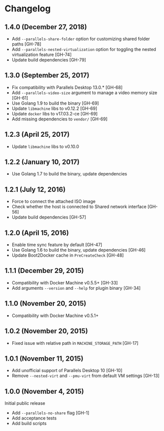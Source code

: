 # Changelog

## 1.4.0 (December 27, 2018)
- Add `--parallels-share-folder` option for customizing shared folder paths [GH-78]
- Add `--parallels-nested-virtualization` option for toggling the nested virtualization feature [GH-74]
- Update build dependencies [GH-79]

## 1.3.0 (September 25, 2017)
- Fix compatibility with Parallels Desktop 13.0.* [GH-68]
- Add `--parallels-video-size` argument to manage a video memory size [GH-61]
- Use Golang 1.9 to build the binary [GH-69]
- Update `libmachine` libs to v0.12.2 [GH-69]
- Update `docker` libs to v17.03.2-ce [GH-69]
- Add missing dependencies to `vendor/` [GH-69]

## 1.2.3 (April 25, 2017)
- Update `libmachine` libs to v0.10.0

## 1.2.2 (January 10, 2017)
- Use Golang 1.7 to build the binary, update dependencies

## 1.2.1 (July 12, 2016)
- Force to connect the attached ISO image
- Check whether the host is connected to Shared network interface [GH-56]
- Update build dependencies [GH-57]

## 1.2.0 (April 15, 2016)
- Enable time sync feature by default [GH-47]
- Use Golang 1.6 to build the binary, update dependencies [GH-46]
- Update Boot2Docker cache in `PreCreateCheck` [GH-48]

## 1.1.1 (December 29, 2015)
- Compatibility with Docker Machine v0.5.5+ [GH-33]
- Add arguments `--version` and `--help` for plugin binary [GH-34]

## 1.1.0 (November 20, 2015)
- Compatibility with Docker Machine v0.5.1+

## 1.0.2 (November 20, 2015)
- Fixed issue with relative path in `MACHINE_STORAGE_PATH` [GH-17]

## 1.0.1 (November 11, 2015)
- Add unofficial support of Parallels Desktop 10 [GH-10]
- Remove `--nested-virt` and `--pmu-virt` from default VM settings [GH-13]

## 1.0.0 (November 4, 2015)
Initial public release
- Add `--parallels-no-share` flag [GH-1]
- Add acceptance tests
- Add build scripts

